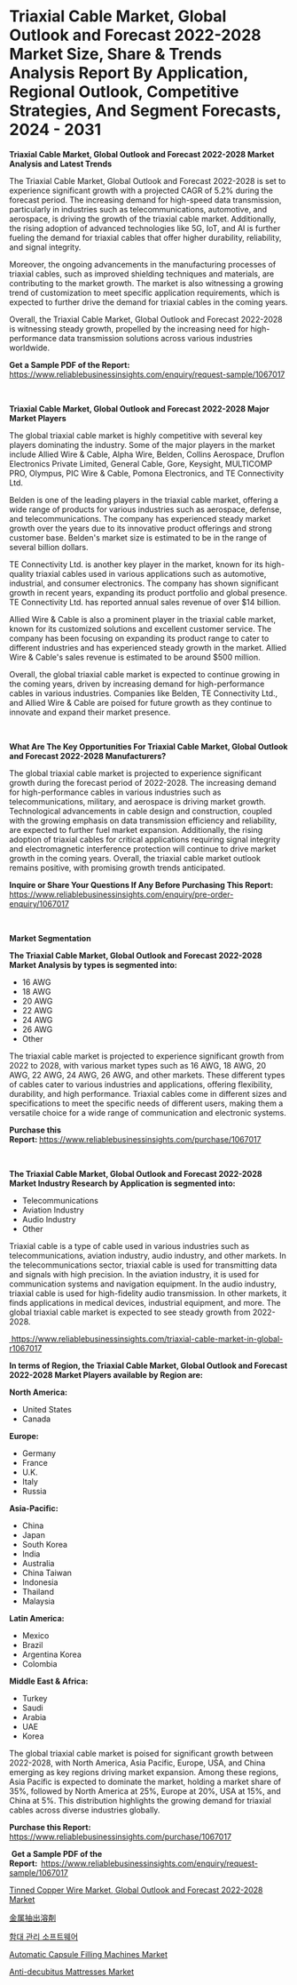 <p><h1>Triaxial Cable Market, Global Outlook and Forecast 2022-2028 Market Size, Share & Trends Analysis Report By Application, Regional Outlook, Competitive Strategies, And Segment Forecasts, 2024 - 2031</h1></p><p><strong>Triaxial Cable Market, Global Outlook and Forecast 2022-2028 Market Analysis and Latest Trends</strong></p>
<p><p>The Triaxial Cable Market, Global Outlook and Forecast 2022-2028 is set to experience significant growth with a projected CAGR of 5.2% during the forecast period. The increasing demand for high-speed data transmission, particularly in industries such as telecommunications, automotive, and aerospace, is driving the growth of the triaxial cable market. Additionally, the rising adoption of advanced technologies like 5G, IoT, and AI is further fueling the demand for triaxial cables that offer higher durability, reliability, and signal integrity.</p><p>Moreover, the ongoing advancements in the manufacturing processes of triaxial cables, such as improved shielding techniques and materials, are contributing to the market growth. The market is also witnessing a growing trend of customization to meet specific application requirements, which is expected to further drive the demand for triaxial cables in the coming years.</p><p>Overall, the Triaxial Cable Market, Global Outlook and Forecast 2022-2028 is witnessing steady growth, propelled by the increasing need for high-performance data transmission solutions across various industries worldwide.</p></p>
<p><strong>Get a Sample PDF of the Report:&nbsp;</strong> <a href="https://www.reliablebusinessinsights.com/enquiry/request-sample/1067017">https://www.reliablebusinessinsights.com/enquiry/request-sample/1067017</a></p>
<p>&nbsp;</p>
<p><strong>Triaxial Cable Market, Global Outlook and Forecast 2022-2028 Major Market Players</strong></p>
<p><p>The global triaxial cable market is highly competitive with several key players dominating the industry. Some of the major players in the market include Allied Wire & Cable, Alpha Wire, Belden, Collins Aerospace, Druflon Electronics Private Limited, General Cable, Gore, Keysight, MULTICOMP PRO, Olympus, PIC Wire & Cable, Pomona Electronics, and TE Connectivity Ltd.</p><p>Belden is one of the leading players in the triaxial cable market, offering a wide range of products for various industries such as aerospace, defense, and telecommunications. The company has experienced steady market growth over the years due to its innovative product offerings and strong customer base. Belden's market size is estimated to be in the range of several billion dollars.</p><p>TE Connectivity Ltd. is another key player in the market, known for its high-quality triaxial cables used in various applications such as automotive, industrial, and consumer electronics. The company has shown significant growth in recent years, expanding its product portfolio and global presence. TE Connectivity Ltd. has reported annual sales revenue of over $14 billion.</p><p>Allied Wire & Cable is also a prominent player in the triaxial cable market, known for its customized solutions and excellent customer service. The company has been focusing on expanding its product range to cater to different industries and has experienced steady growth in the market. Allied Wire & Cable's sales revenue is estimated to be around $500 million.</p><p>Overall, the global triaxial cable market is expected to continue growing in the coming years, driven by increasing demand for high-performance cables in various industries. Companies like Belden, TE Connectivity Ltd., and Allied Wire & Cable are poised for future growth as they continue to innovate and expand their market presence.</p></p>
<p>&nbsp;</p>
<p><strong>What Are The Key Opportunities For Triaxial Cable Market, Global Outlook and Forecast 2022-2028 Manufacturers?</strong></p>
<p><p>The global triaxial cable market is projected to experience significant growth during the forecast period of 2022-2028. The increasing demand for high-performance cables in various industries such as telecommunications, military, and aerospace is driving market growth. Technological advancements in cable design and construction, coupled with the growing emphasis on data transmission efficiency and reliability, are expected to further fuel market expansion. Additionally, the rising adoption of triaxial cables for critical applications requiring signal integrity and electromagnetic interference protection will continue to drive market growth in the coming years. Overall, the triaxial cable market outlook remains positive, with promising growth trends anticipated.</p></p>
<p><strong>Inquire or Share Your Questions If Any Before Purchasing This Report:</strong> <a href="https://www.reliablebusinessinsights.com/enquiry/pre-order-enquiry/1067017">https://www.reliablebusinessinsights.com/enquiry/pre-order-enquiry/1067017</a></p>
<p>&nbsp;</p>
<p><strong>Market Segmentation</strong></p>
<p><strong>The Triaxial Cable Market, Global Outlook and Forecast 2022-2028 Market Analysis by types is segmented into:</strong></p>
<p><ul><li>16 AWG</li><li>18 AWG</li><li>20 AWG</li><li>22 AWG</li><li>24 AWG</li><li>26 AWG</li><li>Other</li></ul></p>
<p><p>The triaxial cable market is projected to experience significant growth from 2022 to 2028, with various market types such as 16 AWG, 18 AWG, 20 AWG, 22 AWG, 24 AWG, 26 AWG, and other markets. These different types of cables cater to various industries and applications, offering flexibility, durability, and high performance. Triaxial cables come in different sizes and specifications to meet the specific needs of different users, making them a versatile choice for a wide range of communication and electronic systems.</p></p>
<p><strong>Purchase this Report:&nbsp;</strong><a href="https://www.reliablebusinessinsights.com/purchase/1067017">https://www.reliablebusinessinsights.com/purchase/1067017</a></p>
<p>&nbsp;</p>
<p><strong>The Triaxial Cable Market, Global Outlook and Forecast 2022-2028 Market Industry Research by Application is segmented into:</strong></p>
<p><ul><li>Telecommunications</li><li>Aviation Industry</li><li>Audio Industry</li><li>Other</li></ul></p>
<p><p>Triaxial cable is a type of cable used in various industries such as telecommunications, aviation industry, audio industry, and other markets. In the telecommunications sector, triaxial cable is used for transmitting data and signals with high precision. In the aviation industry, it is used for communication systems and navigation equipment. In the audio industry, triaxial cable is used for high-fidelity audio transmission. In other markets, it finds applications in medical devices, industrial equipment, and more. The global triaxial cable market is expected to see steady growth from 2022-2028.</p></p>
<p><a href="https://www.reliablebusinessinsights.com/triaxial-cable-market-in-global-r1067017">&nbsp;https://www.reliablebusinessinsights.com/triaxial-cable-market-in-global-r1067017</a></p>
<p><strong>In terms of Region, the Triaxial Cable Market, Global Outlook and Forecast 2022-2028 Market Players available by Region are:</strong></p>
<p>
    <p> <strong> North America: </strong>
        <ul>
            <li>United States</li>
            <li>Canada</li>
        </ul>
        </p> 
    <p> <strong> Europe: </strong>
        <ul>
            <li>Germany</li>
            <li>France</li>
            <li>U.K.</li>
            <li>Italy</li>
            <li>Russia</li>
        </ul>
        </p> 
    <p> <strong> Asia-Pacific: </strong>
        <ul>
            <li>China</li>
            <li>Japan</li>
            <li>South Korea</li>
            <li>India</li>
            <li>Australia</li>
            <li>China Taiwan</li>
            <li>Indonesia</li>
            <li>Thailand</li>
            <li>Malaysia</li>
        </ul>
        </p> 
    <p> <strong> Latin America: </strong>
        <ul>
            <li>Mexico</li>
            <li>Brazil</li>
            <li>Argentina Korea</li>
            <li>Colombia</li>
        </ul>
        </p> 
    <p> <strong> Middle East & Africa: </strong>
        <ul>
            <li>Turkey</li>
            <li>Saudi</li>
            <li>Arabia</li>
            <li>UAE</li>
            <li>Korea</li>
        </ul>
    </p>
    </p>
<p><p>The global triaxial cable market is poised for significant growth between 2022-2028, with North America, Asia Pacific, Europe, USA, and China emerging as key regions driving market expansion. Among these regions, Asia Pacific is expected to dominate the market, holding a market share of 35%, followed by North America at 25%, Europe at 20%, USA at 15%, and China at 5%. This distribution highlights the growing demand for triaxial cables across diverse industries globally.</p></p>
<p><strong>Purchase this Report: </strong><a href="https://www.reliablebusinessinsights.com/purchase/1067017">https://www.reliablebusinessinsights.com/purchase/1067017</a></p>
<p>&nbsp;<strong>Get a Sample PDF of the Report:&nbsp;&nbsp;</strong><a href="https://www.reliablebusinessinsights.com/enquiry/request-sample/1067017">https://www.reliablebusinessinsights.com/enquiry/request-sample/1067017</a></p>
<p><strong></strong></p>
<p><p><a href="https://github.com/AlysaLedner2023/Market-Research-Report-List-1/blob/main/tinned-copper-wire-market-global-outlook-and-forecast-2022-2028-market.md">Tinned Copper Wire Market, Global Outlook and Forecast 2022-2028 Market</a></p><p><a href="https://github.com/JacksonWiza1924/Market-Research-Report-List-1/blob/main/756711086259.md">金属抽出溶剤</a></p><p><a href="https://github.com/RichardLueilwitz787/Market-Research-Report-List-1/blob/main/978786479851.md">함대 관리 소프트웨어</a></p><p><a href="https://www.linkedin.com/pulse/automatic-capsule-filling-machines-market-size-cagr-trends-zjyee">Automatic Capsule Filling Machines Market</a></p><p><a href="https://issuu.com/reportprime-2/docs/anti-decubitus-mattresses-market-size-2030.pptx">Anti-decubitus Mattresses Market</a></p></p>